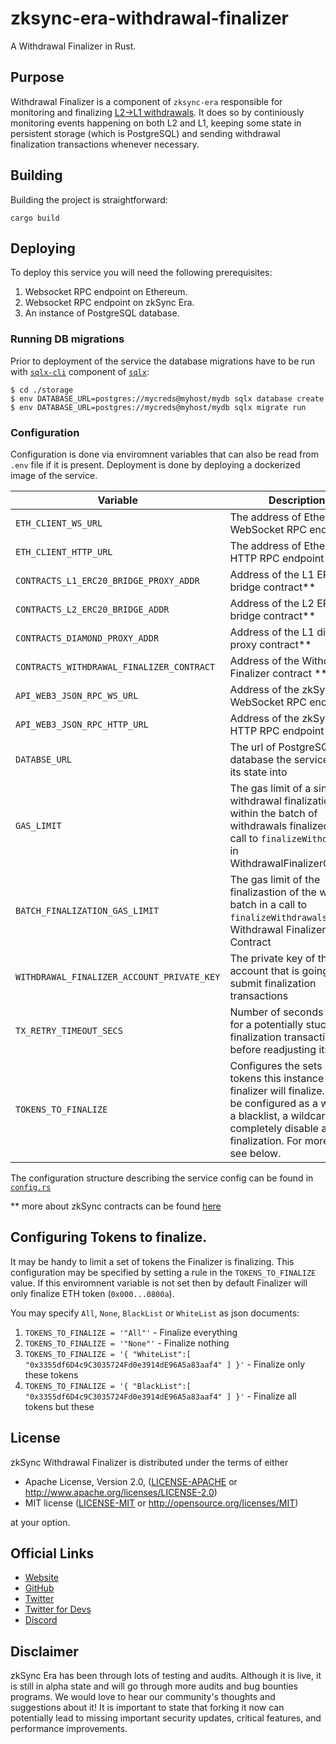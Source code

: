 # zksync-era-withdrawal-finalizer

A Withdrawal Finalizer in Rust.

## Purpose

Withdrawal Finalizer is a component of `zksync-era` responsible for monitoring and finalizing [L2->L1 withdrawals](https://github.com/matter-labs/zksync-era/blob/main/docs/advanced/03_withdrawals.md). It does so by continiously monitoring events happening on both L2 and L1, keeping some state in persistent storage (which is PostgreSQL) and sending withdrawal finalization transactions whenever necessary.

## Building

Building the project is straightforward:

```
cargo build
```

## Deploying

To deploy this service you will need the following prerequisites:

1. Websocket RPC endpoint on Ethereum.
2. Websocket RPC endpoint on zkSync Era.
3. An instance of PostgreSQL database.

### Running DB migrations

Prior to deployment of the service the database migrations have to be run with [`sqlx-cli`](https://github.com/launchbadge/sqlx/tree/main/sqlx-cli) component of [`sqlx`](https://github.com/launchbadge/sqlx):

```
$ cd ./storage
$ env DATABASE_URL=postgres://mycreds@myhost/mydb sqlx database create
$ env DATABASE_URL=postgres://mycreds@myhost/mydb sqlx migrate run
```
### Configuration

Configuration is done via enviromnent variables that can also be read from `.env` file if it is present. 
Deployment is done by deploying a dockerized image of the service.

| Variable | Description |
| -------- | ----------- |
| `ETH_CLIENT_WS_URL` | The address of Ethereum WebSocket RPC endpoint |
| `ETH_CLIENT_HTTP_URL` | The address of Ethereum HTTP RPC endpoint |
| `CONTRACTS_L1_ERC20_BRIDGE_PROXY_ADDR` | Address of the L1 ERC20 bridge contract** |
| `CONTRACTS_L2_ERC20_BRIDGE_ADDR` | Address of the L2 ERC20 bridge contract** |
| `CONTRACTS_DIAMOND_PROXY_ADDR` | Address of the L1 diamond proxy contract** |
| `CONTRACTS_WITHDRAWAL_FINALIZER_CONTRACT` | Address of the Withdrawal Finalizer contract ** |
| `API_WEB3_JSON_RPC_WS_URL` | Address of the zkSync Era WebSocket RPC endpoint |
| `API_WEB3_JSON_RPC_HTTP_URL` | Address of the zkSync Era HTTP RPC endpoint |
| `DATABSE_URL` | The url of PostgreSQL database the service stores its state into |
| `GAS_LIMIT` | The gas limit of a single withdrawal finalization within the batch of withdrawals finalized in a call to `finalizeWithdrawals` in WithdrawalFinalizerContract |
| `BATCH_FINALIZATION_GAS_LIMIT` | The gas limit of the finalizastion of the whole batch in a call to `finalizeWithdrawals` in Withdrawal Finalizer Contract |
| `WITHDRAWAL_FINALIZER_ACCOUNT_PRIVATE_KEY` | The private key of the account that is going to be submit finalization transactions |
| `TX_RETRY_TIMEOUT_SECS` | Number of seconds to wait for a potentially stuck finalization transaction before readjusting its fees |
| `TOKENS_TO_FINALIZE` | Configures the sets of tokens this instance of finalizer will finalize. It may be configured as a whitelist, a blacklist, a wildcard or completely disable any finalization. For more info see below. |

The configuration structure describing the service config can be found in [`config.rs`](https://github.com/matter-labs/zksync-withdrawal-finalizer/blob/main/bin/withdrawal-finalizer/src/config.rs)

** more about zkSync contracts can be found [here](https://github.com/matter-labs/era-contracts/blob/main/docs/Overview.md)

## Configuring Tokens to finalize.

It may be handy to limit a set of tokens the Finalizer is finalizing. This
configuration may be specified by setting a rule in the `TOKENS_TO_FINALIZE` value.
If this enviromnent variable is not set then by default Finalizer will only finalize
ETH token (`0x000...0800a`).

You may specify `All`, `None`, `BlackList` or `WhiteList` as json documents:

1. `TOKENS_TO_FINALIZE = '"All"'` - Finalize everything
1. `TOKENS_TO_FINALIZE = '"None"'` - Finalize nothing
1. `TOKENS_TO_FINALIZE = '{ "WhiteList":[ "0x3355df6D4c9C3035724Fd0e3914dE96A5a83aaf4" ] }'` - Finalize only these tokens
1. `TOKENS_TO_FINALIZE = '{ "BlackList":[ "0x3355df6D4c9C3035724Fd0e3914dE96A5a83aaf4" ] }'` - Finalize all tokens but these

## License

zkSync Withdrawal Finalizer is distributed under the terms of either

- Apache License, Version 2.0, ([LICENSE-APACHE](LICENSE-APACHE) or <http://www.apache.org/licenses/LICENSE-2.0>)
- MIT license ([LICENSE-MIT](LICENSE-MIT) or <http://opensource.org/licenses/MIT>)

at your option.

## Official Links

- [Website](https://zksync.io/)
- [GitHub](https://github.com/matter-labs)
- [Twitter](https://twitter.com/zksync)
- [Twitter for Devs](https://twitter.com/zkSyncDevs)
- [Discord](https://discord.gg/nMaPGrDDwk)

## Disclaimer

zkSync Era has been through lots of testing and audits. Although it is live, it is still in alpha state and will go
through more audits and bug bounties programs. We would love to hear our community's thoughts and suggestions about it!
It is important to state that forking it now can potentially lead to missing important security updates, critical
features, and performance improvements.
